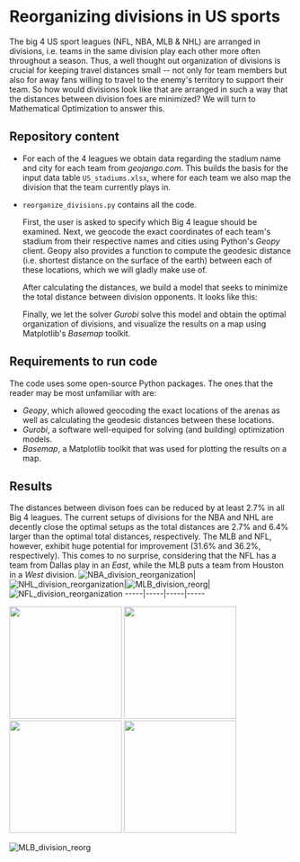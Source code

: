 # Reorganizing divisions in US sports
The big 4 US sport leagues (NFL, NBA, MLB & NHL) are arranged in divisions, i.e. teams in the same division play each other more often throughout a season. Thus, a well thought out organization of divisions is crucial for keeping travel distances small -- not only for team members but also for away fans willing to travel to the enemy's territory to support their team.
So how would divisions look like that are arranged in such a way that the distances between division foes are minimized? We will turn to Mathematical Optimization to answer this.

## Repository content
- For each of the 4 leagues we obtain data regarding the stadium name and city for each team from *geojango.com*. This builds the basis for the input data table `US_stadiums.xlsx`, where for each team we also map the division that the team currently plays in. 
- `reorganize_divisions.py` contains all the code.

   First, the user is asked to specify which Big 4 league should be examined. Next, we geocode the exact coordinates of each team's stadium from their respective names and cities using Python's *Geopy* client. Geopy also provides a function to compute the geodesic distance (i.e. shortest distance on the surface of the earth) between each of these locations, which we will gladly make use of.
   
   After calculating the distances, we build a model that seeks to minimize the total distance between division opponents. It looks like this:
   
   Finally, we let the solver *Gurobi* solve this model and obtain the optimal organization of divisions, and visualize the results on a map using Matplotlib's *Basemap* toolkit.
   
## Requirements to run code
The code uses some open-source Python packages. The ones that the reader may be most unfamiliar with are:
- *Geopy*, which allowed geocoding the exact locations of the arenas as well as calculating the geodesic distances between these locations.
- *Gurobi*, a software well-equiped for solving (and building) optimization models.
- *Basemap*, a Matplotlib toolkit that was used for plotting the results on a map.

## Results
The distances between divison foes can be reduced by at least 2.7% in all Big 4 leagues. The current setups of divisions for the NBA and NHL are decently close the optimal setups as the total distances are 2.7% and 6.4% larger than the optimal total distances, respectively. The MLB and NFL, however, exhibit huge potential for improvement (31.6% and 36.2%, respectively). This comes to no surprise, considering that the NFL has a team from Dallas play in an *East*, while the MLB puts a team from Houston in a *West* division.
![NBA_division_reorganization](https://user-images.githubusercontent.com/92627184/151372886-17e72716-270f-49ac-b010-333c1b19f4e7.png)|![NHL_division_reorganization](https://user-images.githubusercontent.com/92627184/151372889-75c4e4ae-77a0-451a-9cd8-a18236bb2ad5.png)|![MLB_division_reorg](https://user-images.githubusercontent.com/92627184/151375700-67d8e487-8221-48b6-980a-2b35b59f6518.png)|![NFL_division_reorganization](https://user-images.githubusercontent.com/92627184/151372887-7e7450e8-aa7b-419d-9f69-cdf0e888f7a8.png)
-----|-----|-----|-----

<img src="https://user-images.githubusercontent.com/92627184/151372886-17e72716-270f-49ac-b010-333c1b19f4e7.png" width="200"/> <img src="https://user-images.githubusercontent.com/92627184/151372889-75c4e4ae-77a0-451a-9cd8-a18236bb2ad5.png" width="200"/> <img src="https://user-images.githubusercontent.com/92627184/151372880-8921bc8c-0e50-4cf7-a29f-94e3c6f95bbc.png" width="200"/> <img src="https://user-images.githubusercontent.com/92627184/151372887-7e7450e8-aa7b-419d-9f69-cdf0e888f7a8.png" width="200"/>

![MLB_division_reorg](https://user-images.githubusercontent.com/92627184/151375700-67d8e487-8221-48b6-980a-2b35b59f6518.png)
